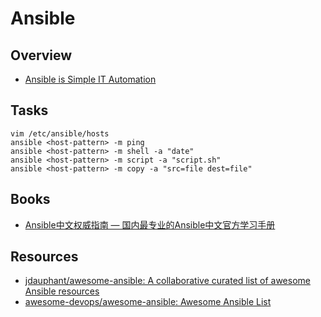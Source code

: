 # Ansible

## Overview

- [Ansible is Simple IT Automation](https://www.ansible.com/)

## Tasks

    vim /etc/ansible/hosts
    ansible <host-pattern> -m ping
    ansible <host-pattern> -m shell -a "date"
    ansible <host-pattern> -m script -a "script.sh"
    ansible <host-pattern> -m copy -a "src=file dest=file"

## Books

- [Ansible中文权威指南 — 国内最专业的Ansible中文官方学习手册](http://ansible-tran.readthedocs.io/en/latest/index.html)

## Resources

- [jdauphant/awesome-ansible: A collaborative curated list of awesome Ansible resources](https://github.com/jdauphant/awesome-ansible)
- [awesome-devops/awesome-ansible: Awesome Ansible List](https://github.com/awesome-devops/awesome-ansible)
